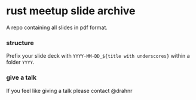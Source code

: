 # rust meetup slide archive

A repo containing all slides in pdf format.

### structure

Prefix your slide deck with `YYYY-MM-DD_${title with underscores}`
within a folder `YYYY`.

### give a talk

If you feel like giving a talk please contact @drahnr 